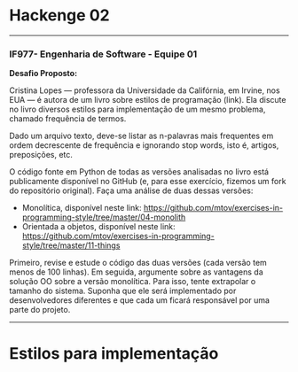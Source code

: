 # Hackenge 02

------

### IF977- Engenharia de Software - Equipe 01

**Desafio Proposto:**

Cristina Lopes — professora da Universidade da Califórnia, em Irvine, nos EUA — é autora de um livro sobre estilos de programação (link). Ela discute no livro diversos estilos para implementação de um mesmo problema, chamado frequência de termos.

Dado um arquivo texto, deve-se listar as n-palavras mais frequentes em ordem decrescente de frequência e ignorando stop words, isto é, artigos, preposições, etc.

O código fonte em Python de todas as versões analisadas no livro está publicamente disponível no GitHub (e, para esse exercício, fizemos um fork do repositório original). Faça uma análise de duas dessas versões:

- Monolítica, disponível neste link: https://github.com/mtov/exercises-in-programming-style/tree/master/04-monolith 
- Orientada a objetos, disponível neste link: https://github.com/mtov/exercises-in-programming-style/tree/master/11-things

Primeiro, revise e estude o código das duas versões (cada versão tem menos de 100 linhas). Em seguida, argumente sobre as vantagens da solução OO sobre a versão monolítica. Para isso, tente extrapolar o tamanho do sistema. Suponha que ele será implementado por desenvolvedores diferentes e que cada um ficará responsável por uma parte do projeto.

------

# **Estilos para implementação**





